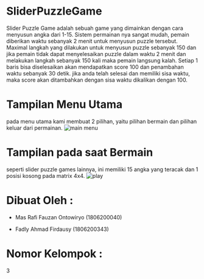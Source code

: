 # SliderPuzzleGame

Slider Puzzle Game adalah sebuah game yang dimainkan dengan cara menyusun angka dari 1-15.
Sistem permainan nya sangat mudah, pemain diberikan waktu sebanyak 2 menit untuk menyusun puzzle tersebut. Maximal langkah yang dilakukan untuk menyusun puzzle sebanyak 150 dan jika pemain tidak dapat menyelesaikan puzzle dalam waktu 2 menit dan melakukan langkah sebanyak 150 kali maka pemain langsung kalah. Setiap 1 baris bisa diselesaikan akan mendapatkan score 100 dan penambahan waktu sebanyak 30 detik. jika anda telah selesai dan memiliki sisa waktu, maka score akan ditambahkan dengan sisa waktu dikalikan dengan 100.

# Tampilan Menu Utama
pada menu utama kami membuat 2 pilihan, yaitu pilihan bermain dan pilihan keluar dari permainan.
![main menu](https://i.imgur.com/ry5rbOk.png)

# Tampilan pada saat Bermain
seperti slider puzzle games lainnya, ini memiliki 15 angka yang teracak dan 1 posisi kosong pada matrix 4x4.
![play](https://i.imgur.com/V5O8tWl.png)

 
# Dibuat Oleh :

- Mas Rafi Fauzan Ontowiryo (1806200040)

- Fadly Ahmad Firdausy (1806200343)

# Nomor Kelompok :
3
#
